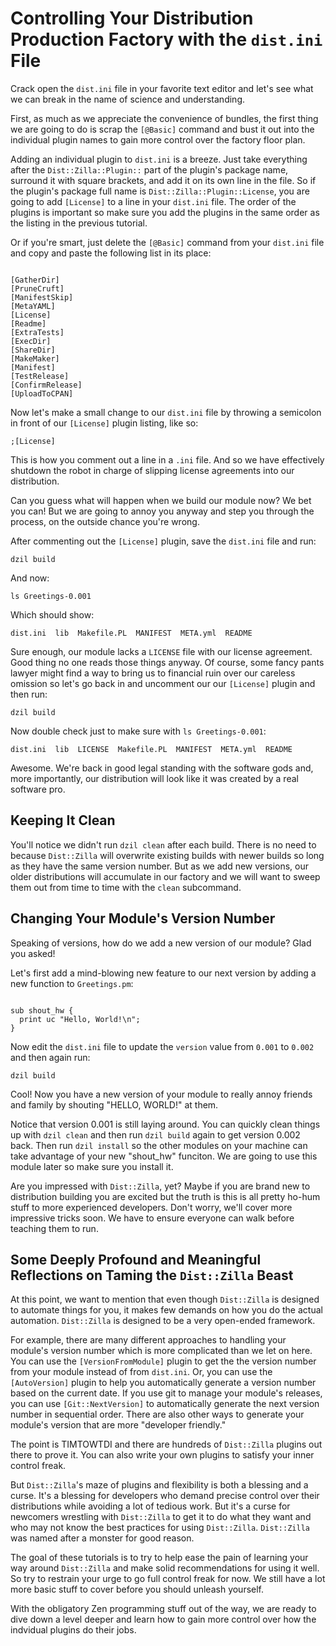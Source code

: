 # Controlling Your Distribution Production Factory with the `dist.ini` File

Crack open the `dist.ini` file in your favorite text editor and let's see what
we can break in the name of science and understanding.

First, as much as we appreciate the convenience of bundles, the first thing we
are going to do is scrap the `[@Basic]` command and bust it out into the
individual plugin names to gain more control over the factory floor plan.

Adding an individual plugin to `dist.ini` is a breeze. Just take everything
after the `Dist::Zilla::Plugin::` part of the plugin's package name, surround it
with square brackets, and add it on its own line in the file. So if the plugin's
package full name is `Dist::Zilla::Plugin::License`, you are going to add
`[License]` to a line in your `dist.ini` file. The order of the plugins is
important so make sure you add the plugins in the same order as the listing in
the previous tutorial.

Or if you're smart, just delete the `[@Basic]` command from your `dist.ini` file
and copy and paste the following list in its place:

```

[GatherDir]
[PruneCruft]
[ManifestSkip]
[MetaYAML]
[License]
[Readme]
[ExtraTests]
[ExecDir]
[ShareDir]
[MakeMaker]
[Manifest]
[TestRelease]
[ConfirmRelease]
[UploadToCPAN]

```

Now let's make a small change to our `dist.ini` file by throwing a semicolon in
front of our `[License]` plugin listing, like so:

`;[License]`

This is how you comment out a line in a `.ini` file. And so we have effectively
shutdown the robot in charge of slipping license agreements into our
distribution.

Can you guess what will happen when we build our module now? We bet you can! But
we are going to annoy you anyway and step you through the process, on the
outside chance you're wrong.

After commenting out the `[License]` plugin, save the `dist.ini` file and run:

`dzil build`

And now:

`ls Greetings-0.001`

Which should show:

`dist.ini  lib  Makefile.PL  MANIFEST  META.yml  README`

Sure enough, our module lacks a `LICENSE` file with our license agreement. Good
thing no one reads those things anyway. Of course, some fancy pants lawyer might
find a way to bring us to financial ruin over our careless omission so let's go
back in and uncomment our our `[License]` plugin and then run:

`dzil build`

Now double check just to make sure with `ls Greetings-0.001`:

`dist.ini  lib  LICENSE  Makefile.PL  MANIFEST  META.yml  README`

Awesome. We're back in good legal standing with the software gods and, more
importantly, our distribution will look like it was created by a real software
pro.

## Keeping It Clean

You'll notice we didn't run `dzil clean` after each build. There is no need to
because `Dist::Zilla` will overwrite existing builds with newer builds so long
as they have the same version number. But as we add new versions, our older
distributions will accumulate in our factory and we will want to sweep them out
from time to time with the `clean` subcommand.

## Changing Your Module's Version Number

Speaking of versions, how do we add a new version of our module? Glad you asked!

Let's first add a mind-blowing new feature to our next version by adding a new
function to `Greetings.pm`:

```

sub shout_hw {
  print uc "Hello, World!\n";
}

```

Now edit the `dist.ini` file to update the `version` value from `0.001` to
`0.002` and then again run:

`dzil build`

Cool! Now you have a new version of your module to really annoy friends and
family by shouting "HELLO, WORLD!" at them.

Notice that version 0.001 is still laying around. You can quickly clean things
up with `dzil clean` and then run `dzil build` again to get version 0.002 back.
Then run `dzil install` so the other modules on your machine can take advantage
of your new "shout_hw" funciton. We are going to use this module later so make
sure you install it.

Are you impressed with `Dist::Zilla`, yet? Maybe if you are brand new to
distribution building you are excited but the truth is this is all pretty ho-hum
stuff to more experienced developers. Don't worry, we'll cover more impressive
tricks soon. We have to ensure everyone can walk before teaching them to run.

## Some Deeply Profound and Meaningful Reflections on Taming the `Dist::Zilla` Beast

At this point, we want to mention that even though `Dist::Zilla` is designed to
automate things for you, it makes few demands on how you do the actual
automation. `Dist::Zilla` is designed to be a very open-ended framework.

For example, there are many different approaches to handling your module's
version number which is more complicated than we let on here. You can use the
`[VersionFromModule]` plugin to get the the version number from your module
instead of from `dist.ini`. Or, you can use the `[AutoVersion]` plugin to help
you automatically generate a version number based on the current date. If you
use git to manage your module's releases, you can use `[Git::NextVersion]` to
automatically generate the next version number in sequential order. There are
also other ways to generate your module's version that are more "developer
friendly."

The point is TIMTOWTDI and there are hundreds of `Dist::Zilla` plugins out there
to prove it. You can also write your own plugins to satisfy your inner control
freak.

But `Dist::Zilla`'s maze of plugins and flexibility is both a blessing and a
curse. It's a blessing for developers who demand precise control over their
distributions while avoiding a lot of tedious work. But it's a curse for
newcomers wrestling with `Dist::Zilla` to get it to do what they want and who
may not know the best practices for using `Dist::Zilla`. `Dist::Zilla` was named
after a monster for good reason.

The goal of these tutorials is to try to help ease the pain of learning your way
around `Dist::Zilla` and make solid recommendations for using it well. So try to
restrain your urge to go full control freak for now. We still have a lot more
basic stuff to cover before you should unleash yourself.

With the obligatory Zen programming stuff out of the way, we are ready to
dive down a level deeper and learn how to gain more control over how the
indvidual plugins do their jobs.
